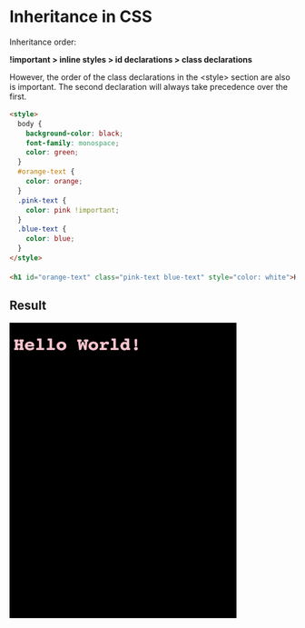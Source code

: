 # Inheritance in CSS


Inheritance order: 

__!important > inline styles > id declarations > class declarations__

However, the order of the class declarations in the \<style\> section are also is important. The second declaration will always take precedence over the first. 



```html
<style>
  body {
    background-color: black;
    font-family: monospace;
    color: green;
  }
  #orange-text {
    color: orange;
  }
  .pink-text {
    color: pink !important;
  }
  .blue-text {
    color: blue;
  }
</style>

<h1 id="orange-text" class="pink-text blue-text" style="color: white">Hello World!</h1>
```

## Result

<img src="../pics/3_inheritance.png" alt="alt text" width="400"> 